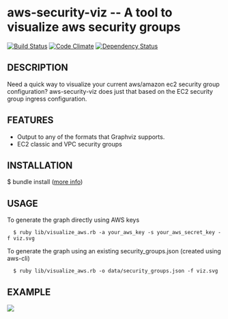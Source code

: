 aws-security-viz -- A tool to visualize aws security groups 
============================================================

[![Build Status](https://secure.travis-ci.org/anaynayak/aws-security-viz.png)](http://travis-ci.org/anaynayak/aws-security-viz) [![Code Climate](https://codeclimate.com/github/anaynayak/aws-security-viz.png)](https://codeclimate.com/github/anaynayak/aws-security-viz) [![Dependency Status](https://gemnasium.com/anaynayak/aws-security-viz.png)](https://gemnasium.com/anaynayak/aws-security-viz)

## DESCRIPTION
  Need a quick way to visualize your current aws/amazon ec2 security group configuration? aws-security-viz does just that based on the EC2 security group ingress configuration. 

## FEATURES

* Output to any of the formats that Graphviz supports. 
* EC2 classic and VPC security groups

## INSTALLATION 

  $ bundle install ([more info](http://gembundler.com/bundle_install.html))

## USAGE

To generate the graph directly using AWS keys
```
  $ ruby lib/visualize_aws.rb -a your_aws_key -s your_aws_secret_key -f viz.svg
```

To generate the graph using an existing security_groups.json (created using aws-cli)
```
  $ ruby lib/visualize_aws.rb -o data/security_groups.json -f viz.svg
```

## EXAMPLE

![](https://github.com/anaynayak/aws-security-viz/raw/master/images/sample.png)


